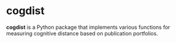 # cogdist

**cogdist** is a Python package that implements various functions for measuring cognitive distance based on publication portfolios.
